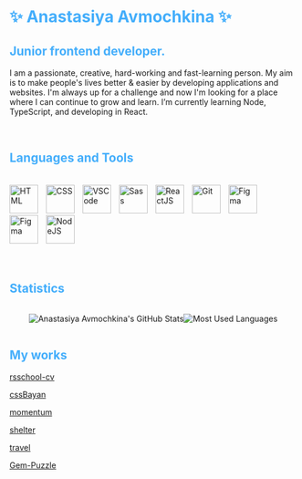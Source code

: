 <h1 style="color: #44AEFB;">✨ Anastasiya Avmochkina ✨</h1>
<h2 style="color: #44AEFB;">Junior frontend developer.</h2>

<p>
    I am a passionate, creative, hard-working and fast-learning person. My aim is to make people's lives better & easier by developing applications and websites. I'm always up for a challenge and now I'm looking for a place where I can continue to grow and learn. I’m currently learning   Node, TypeScript, and developing in React. 
</p>    
<br>

<h2 style="color: #44AEFB">Languages and Tools</h2>
<br>   
<!-- Icons Resources -->
<!-- https://devicon.dev/ -->
<div >
    <img  alt="HTML" height="50px" style="padding-right:10px;" src="https://cdn.jsdelivr.net/gh/devicons/devicon/icons/html5/html5-original.svg"/>
    <img  alt="CSS" height="50px" style="padding-right:10px;" src="https://cdn.jsdelivr.net/gh/devicons/devicon/icons/css3/css3-original.svg"/>
    <img  alt="VSCode" height="50px" style="padding-right:10px;" src="https://cdn.jsdelivr.net/gh/devicons/devicon/icons/javascript/javascript-plain.svg"/>
    <img  alt="Sass" height="50px" style="padding-right:10px;" src="https://cdn.jsdelivr.net/gh/devicons/devicon/icons/sass/sass-original.svg"/>
    <img  alt="ReactJS" height="50px" style="padding-right:10px;" src="https://cdn.jsdelivr.net/gh/devicons/devicon/icons/react/react-original.svg" />
    <img alt="Git" height="50px" style="padding-right:10px;"src="https://cdn.jsdelivr.net/gh/devicons/devicon/icons/git/git-original.svg" />
    <img  alt="Figma" height="50px" style="padding-right:10px;" src="https://cdn.jsdelivr.net/gh/devicons/devicon/icons/figma/figma-original.svg"/> 
    <img alt="Figma" height="50px" style="padding-right:10px;" src="https://cdn.jsdelivr.net/gh/devicons/devicon/icons/vscode/vscode-original.svg" />
    <img  alt="NodeJS" height="50px" style="padding-right:10px;" src="https://cdn.jsdelivr.net/gh/devicons/devicon/icons/nodejs/nodejs-original.svg"/>
</div>
<br>
<br>

<h2 style="color: #44AEFB">Statistics</h2>
<!-- Resources:  -->
<!-- Github & Languages Stats: https://github.com/anuraghazra/github-readme-stats --> 
<!-- Streak Stats: https://github.com/denvercoder1/github-readme-streak-stats -->
<!-- Change the value after ?username= to your GitHub username. -->
<div style="display:flex; align-items:center; justify-content:center;">

![Anastasiya Avmochkina's GitHub Stats](https://github-readme-stats.vercel.app/api?username=avmochkina&hide=stars&count_private=true&show_icons=true&theme=algolia&border_radius=20)

![Most Used Languages](https://github-readme-stats.vercel.app/api/top-langs/?username=avmochkina&layout=compact&show_icons=true&theme=algolia&border_radius=20)
</div>

<h2 style="color: #44AEFB">My works</h2>

[rsschool-cv](https://avmochkina.github.io/CV/)

[cssBayan](https://avmochkina.github.io/cssBayan/)

[momentum](https://avmochkina.github.io/momentum/)

[shelter](https://avmochkina.github.io/shelter/pages/main/index.html)

[travel](https://avmochkina.github.io/travel-preschool/travel/)

[Gem-Puzzle](https://avmochkina.github.io/Gem-Puzzle/)
